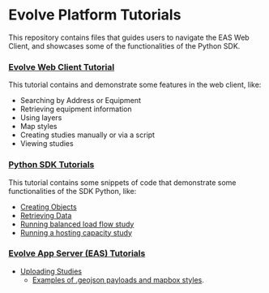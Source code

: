 # Evolve Platform Tutorials

This repository contains files that guides users to navigate the EAS Web Client, and showcases some of the functionalities 
of the Python SDK.

### [Evolve Web Client Tutorial](https://github.com/zepben/evolve-tutorials/blob/main/tutorials/web_client.md) 
This tutorial contains and demonstrate some features in the web client, like:
- Searching by Address or Equipment
- Retrieving equipment information
- Using layers
- Map styles
- Creating studies manually or via a script
- Viewing studies

### [Python SDK Tutorials](https://github.com/zepben/evolve-tutorials/blob/main/tutorials/python_sdk.md)
This tutorial contains some snippets of code that demonstrate some functionalities of the SDK Python, like:
- [Creating Objects](https://github.com/zepben/evolve-tutorials/blob/main/src/evolve_sdk/creating_objects.py)
- [Retrieving Data](https://github.com/zepben/evolve-tutorials/blob/main/src/evolve_sdk/query_data.py)
- [Running balanced load flow study](https://github.com/zepben/evolve-tutorials/blob/main/src/evolve_sdk/load_flow.py)
- [Running a hosting capacity study](https://github.com/zepben/evolve-tutorials/blob/main/src/evolve_sdk/hosting_capacity.py)

### [Evolve App Server (EAS) Tutorials](https://github.com/zepben/evolve-tutorials/tree/main/src/eas)
- [Uploading Studies](https://github.com/zepben/evolve-tutorials/blob/main/src/eas/upload_studies.py)
    - [Examples of .geojson payloads and mapbox styles](https://github.com/zepben/evolve-tutorials/tree/main/src/eas/line_length).   